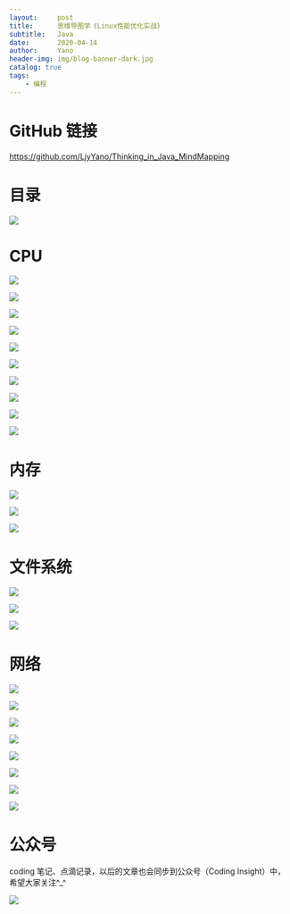 ```yaml
---
layout:     post
title:      思维导图学《Linux性能优化实战》
subtitle:   Java
date:       2020-04-14
author:     Yano
header-img: img/blog-banner-dark.jpg
catalog: true
tags:
    - 编程
---
```


# GitHub 链接

https://github.com/LjyYano/Thinking_in_Java_MindMapping

# 目录

![](http://yano.oss-cn-beijing.aliyuncs.com/2020-04-14-131829.png)

# CPU

![](http://yano.oss-cn-beijing.aliyuncs.com/2020-04-14-131925.png)

![](http://yano.oss-cn-beijing.aliyuncs.com/2020-04-14-132008.png)

![](http://yano.oss-cn-beijing.aliyuncs.com/2020-04-14-132105.png)

![](http://yano.oss-cn-beijing.aliyuncs.com/2020-04-14-132209.png)

![](http://yano.oss-cn-beijing.aliyuncs.com/2020-04-14-132241.png)

![](http://yano.oss-cn-beijing.aliyuncs.com/2020-04-14-132312.png)

![](http://yano.oss-cn-beijing.aliyuncs.com/2020-04-14-132354.png)

![](http://yano.oss-cn-beijing.aliyuncs.com/2020-04-14-132412.jpg)

![](http://yano.oss-cn-beijing.aliyuncs.com/2020-04-14-132425.jpg)

![](http://yano.oss-cn-beijing.aliyuncs.com/2020-04-14-132442.jpg)

# 内存

![](http://yano.oss-cn-beijing.aliyuncs.com/2020-04-14-132603.png)

![](http://yano.oss-cn-beijing.aliyuncs.com/2020-04-14-132648.png)

![](http://yano.oss-cn-beijing.aliyuncs.com/2020-04-14-132715.png)

# 文件系统

![](http://yano.oss-cn-beijing.aliyuncs.com/2020-04-14-132809.png)

![](http://yano.oss-cn-beijing.aliyuncs.com/2020-04-14-132854.png)

![](http://yano.oss-cn-beijing.aliyuncs.com/2020-04-14-132915.png)

# 网络

![](http://yano.oss-cn-beijing.aliyuncs.com/2020-04-14-132941.png)

![](http://yano.oss-cn-beijing.aliyuncs.com/2020-04-14-133039.png)

![](http://yano.oss-cn-beijing.aliyuncs.com/2020-04-14-133059.png)

![](http://yano.oss-cn-beijing.aliyuncs.com/2020-04-14-133115.jpg)

![](http://yano.oss-cn-beijing.aliyuncs.com/2020-04-14-133136.png)

![](http://yano.oss-cn-beijing.aliyuncs.com/2020-04-14-133156.png)

![](http://yano.oss-cn-beijing.aliyuncs.com/2020-04-14-133218.png)

![](http://yano.oss-cn-beijing.aliyuncs.com/2020-04-14-133252.png)

# 公众号

coding 笔记、点滴记录，以后的文章也会同步到公众号（Coding Insight）中，希望大家关注^_^

![](http://yano.oss-cn-beijing.aliyuncs.com/2019-07-29-qrcode_for_gh_a26ce4572791_258.jpg)
